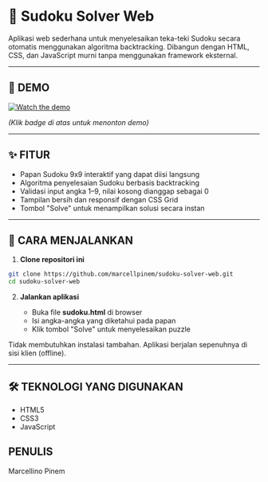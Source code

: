 # 🔢 Sudoku Solver Web

Aplikasi web sederhana untuk menyelesaikan teka-teki Sudoku secara otomatis menggunakan algoritma backtracking. Dibangun dengan HTML, CSS, dan JavaScript murni tanpa menggunakan framework eksternal.

---

## 🎥 DEMO

[![Watch the demo](https://img.shields.io/badge/YouTube-Demo-red?logo=youtube)](https://youtu.be/mEUOGRALGEw)

_(Klik badge di atas untuk menonton demo)_

---

## ✨ FITUR

- Papan Sudoku 9x9 interaktif yang dapat diisi langsung
- Algoritma penyelesaian Sudoku berbasis backtracking
- Validasi input angka 1–9, nilai kosong dianggap sebagai 0
- Tampilan bersih dan responsif dengan CSS Grid
- Tombol "Solve" untuk menampilkan solusi secara instan

---

## 🚀 CARA MENJALANKAN

1. **Clone repositori ini**

```bash
git clone https://github.com/marcellpinem/sudoku-solver-web.git
cd sudoku-solver-web
```

2. **Jalankan aplikasi**

   - Buka file **sudoku.html** di browser
   - Isi angka-angka yang diketahui pada papan
   - Klik tombol "Solve" untuk menyelesaikan puzzle

Tidak membutuhkan instalasi tambahan. Aplikasi berjalan sepenuhnya di sisi klien (offline).

---

## 🛠️ TEKNOLOGI YANG DIGUNAKAN

- HTML5
- CSS3
- JavaScript

## PENULIS

Marcellino Pinem
